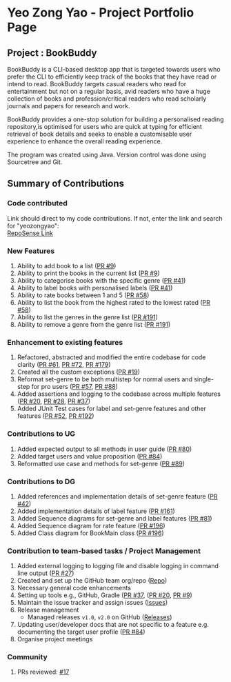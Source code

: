 # Yeo Zong Yao - Project Portfolio Page

## Project : BookBuddy
BookBuddy is a CLI-based desktop app that is targeted towards users who prefer the CLI to efficiently keep track of the books that
they have read or intend to read. BookBuddy targets casual readers who read for entertainment but not on a regular basis, avid readers
who have a huge collection of books and profession/critical readers who read scholarly journals and papers for research and work.

BookBuddy provides a one-stop solution for building a personalised reading repository,is optimised for users who are quick at typing for 
efficient retrieval of book details and seeks to enable a customisable user experience to enhance the overall reading experience.

The program was created using Java. Version control was done using Sourcetree and Git.

## Summary of Contributions

### Code contributed
Link should direct to my code contributions. If not, enter the link and search for "yeozongyao":  
[RepoSense Link](https://nus-cs2113-ay2324s2.github.io/tp-dashboard/?search=&sort=totalCommits%20dsc&sortWithin=title&timeframe=commit&mergegroup=&groupSelect=groupByRepos&breakdown=true&checkedFileTypes=docs~functional-code~test-code~other&since=2024-02-23&tabOpen=true&tabType=authorship&tabAuthor=yeozongyao&tabRepo=AY2324S2-CS2113-F15-4%2Ftp%5Bmaster%5D&authorshipIsMergeGroup=false&authorshipFileTypes=docs~functional-code~test-code~other&authorshipIsBinaryFileTypeChecked=false&authorshipIsIgnoredFilesChecked=false)


### New Features 
1. Ability to add book to a list ([PR #9](https://github.com/AY2324S2-CS2113-F15-4/tp/pull/9))
2. Ability to print the books in the current list ([PR #9](https://github.com/AY2324S2-CS2113-F15-4/tp/pull/9))
3. Ability to categorise books with the specific genre ([PR #41](https://github.com/AY2324S2-CS2113-F15-4/tp/pull/41))
4. Ability to label books with personalised labels ([PR #41](https://github.com/AY2324S2-CS2113-F15-4/tp/pull/41))
5. Ability to rate books between 1 and 5 ([PR #58](https://github.com/AY2324S2-CS2113-F15-4/tp/pull/58))
6. Ability to list the book from the highest rated to the lowest rated ([PR #58](https://github.com/AY2324S2-CS2113-F15-4/tp/pull/58))
7. Ability to list the genres in the genre list ([PR #191](https://github.com/AY2324S2-CS2113-F15-4/tp/pull/191))
8. Ability to remove a genre from the genre list ([PR #191](https://github.com/AY2324S2-CS2113-F15-4/tp/pull/191))

### Enhancement to existing features
1. Refactored, abstracted and modified the entire codebase for code clarity ([PR #61](https://github.com/AY2324S2-CS2113-F15-4/tp/pull/61), [PR #72](https://github.com/AY2324S2-CS2113-F15-4/tp/pull/72), [PR #179](https://github.com/AY2324S2-CS2113-F15-4/tp/pull/179))
2. Created all the custom exceptions ([PR #19](https://github.com/AY2324S2-CS2113-F15-4/tp/pull/19))
3. Reformat set-genre to be both multistep for normal users and single-step for pro users ([PR #57](https://github.com/AY2324S2-CS2113-F15-4/tp/pull/57), [PR #88](https://github.com/AY2324S2-CS2113-F15-4/tp/pull/88)) 
4. Added assertions and logging to the codebase across multiple features ([PR #20](https://github.com/AY2324S2-CS2113-F15-4/tp/pull/20), [PR #28](https://github.com/AY2324S2-CS2113-F15-4/tp/pull/28/files), [PR #37](https://github.com/AY2324S2-CS2113-F15-4/tp/pull/37))
5. Added JUnit Test cases for label and set-genre features and other features ([PR #52](https://github.com/AY2324S2-CS2113-F15-4/tp/pull/52), [PR #192](https://github.com/AY2324S2-CS2113-F15-4/tp/pull/192))

### Contributions to UG
1. Added expected output to all methods in user guide ([PR #80](https://github.com/AY2324S2-CS2113-F15-4/tp/pull/80))
2. Added target users and value proposition ([PR #84](https://github.com/AY2324S2-CS2113-F15-4/tp/pull/84))
3. Reformatted use case and methods for set-genre ([PR #89](https://github.com/AY2324S2-CS2113-F15-4/tp/pull/89))

### Contributions to DG
1. Added references and implementation details of set-genre feature ([PR #42](https://github.com/AY2324S2-CS2113-F15-4/tp/pull/42))
2. Added implementation details of label feature ([PR #161](https://github.com/AY2324S2-CS2113-F15-4/tp/pull/161))
3. Added Sequence diagrams for set-genre and label features ([PR #81](https://github.com/AY2324S2-CS2113-F15-4/tp/pull/81))
4. Added Sequence diagram for rate feature ([PR #196](https://github.com/AY2324S2-CS2113-F15-4/tp/pull/196))
5. Added Class diagram for BookMain class ([PR #196](https://github.com/AY2324S2-CS2113-F15-4/tp/pull/196))

### Contribution to team-based tasks / Project Management
1. Added external logging to logging file and disable logging in command line output ([PR #27](https://github.com/AY2324S2-CS2113-F15-4/tp/pull/27))
2. Created and set up the GitHub team org/repo ([Repo](https://github.com/AY2324S2-CS2113-F15-4/tp))
3. Necessary general code enhancements
4. Setting up tools e.g., GitHub, Gradle ([PR #37](https://github.com/AY2324S2-CS2113-F15-4/tp/pull/37), ([PR #20](https://github.com/AY2324S2-CS2113-F15-4/tp/pull/20), [PR #9](https://github.com/AY2324S2-CS2113-F15-4/tp/pull/9))
5. Maintain the issue tracker and assign issues ([Issues](https://github.com/AY2324S2-CS2113-F15-4/tp/issues))
6. Release management
   - Managed releases `v1.0`, `v2.0` on GitHub ([Releases](https://github.com/AY2324S2-CS2113-F15-4/tp/releases))
7. Updating user/developer docs that are not specific to a feature e.g. documenting the target user profile ([PR #84](https://github.com/AY2324S2-CS2113-F15-4/tp/pull/84))
8. Organise project meetings

### Community
1. PRs reviewed: [#17](https://github.com/AY2324S2-CS2113-F15-4/tp/pull/17)
